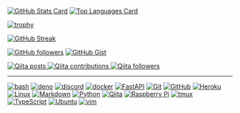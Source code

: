 <!-- ### Hi, there 👋 -->

[![GitHub Stats Card](https://github-readme-stats.vercel.app/api?username=4513ECHO&show_icons=true&count_private=true)](https://github.com/anuraghazra/github-readme-stats)
[![Top Languages Card](https://github-readme-stats.vercel.app/api/top-langs/?username=4513ECHO&count_private=true&layout=compact&langs_count=15)](https://github.com/anuraghazra/github-readme-stats)

[![trophy](https://github-profile-trophy.vercel.app/?username=4513ECHO&no-frame=true)](https://github.com/ryo-ma/github-profile-trophy)

[![GitHub Streak](http://github-readme-streak-stats.herokuapp.com?user=4513ECHO&hide_border=true)](https://git.io/streak-stats)

[![GitHub followers](https://img.shields.io/github/followers/4513ECHO?label=Followers&logo=GitHub&style=social)](https://gihub.com/4513ECHO)
[![GitHub Gist](https://img.shields.io/badge/-Gist-181717.svg?logo=github&logoColor=FFFFFF)](https://gist.github.com/4513ECHO)

[![Qiita posts](https://qiita-badge.apiapi.app/s/4513echo/posts.svg)
![Qiita contributions](https://qiita-badge.apiapi.app/s/4513echo/contributions.svg)
![Qiita followers](https://qiita-badge.apiapi.app/s/4513echo/followers.svg)](http://qiita.com/4513echo)

<!--[![Twitter followers](https://img.shields.io/twitter/follow/__echo__0?label=Followers&logo=Twitter&style=social)](https://twitter.com/__echo__0)-->

- - - 

[![bash](https://img.shields.io/badge/-bash-4EAA25.svg?style=for-the-badge&logo=GNU-bash&logoColor=FFFFFF)](https://www.gnu.org/software/bash/)
[![deno](https://img.shields.io/badge/-deno-000000.svg?style=for-the-badge&logo=deno&logoColor=FFFFFF)](https://deno.land/)
[![discord](https://img.shields.io/badge/-discord-5865F2.svg?style=for-the-badge&logo=discord&logoColor=FFFFFF)](https://diccord.com/)
[![docker](https://img.shields.io/badge/-docker-2496ED.svg?style=for-the-badge&logo=docker&logoColor=FFFFFF)](https://www.docker.com/)
[![FastAPI](https://img.shields.io/badge/-FastAPI-009688.svg?style=for-the-badge&logo=fastapi&logoColor=FFFFFF)](https://fastapi.tiangolo.com/)
[![Git](https://img.shields.io/badge/-Git-F05032.svg?style=for-the-badge&logo=git&logoColor=FFFFFF)](https://git-scm.com/)
[![GitHub](https://img.shields.io/badge/-GitHub-181717.svg?style=for-the-badge&logo=github&logoColor=FFFFFF)](https://guthub.com/)
[![Heroku](https://img.shields.io/badge/-Heroku-430098.svg?style=for-the-badge&logo=heroku&logoColor=FFFFFF)](https://heroku.com/)
[![Linux](https://img.shields.io/badge/-Linux-FCC624.svg?style=for-the-badge&logo=linux&logoColor=FFFFFF)](https://www.kernel.org/)
[![Markdown](https://img.shields.io/badge/-Markdown-000000.svg?style=for-the-badge&logo=markdown&logoColor=FFFFFF)](https://daringfireball.net/projects/markdown/)
[![Python](https://img.shields.io/badge/-Python-F6C915.svg?style=for-the-badge&logo=python&logoColor=3775A9)](https://www.python.org/)
[![Qiita](https://img.shields.io/badge/-Qiita-55C500.svg?style=for-the-badge&logo=qiita&logoColor=FFFFFF)](https://qiita.com/)
[![Raspberry Pi](https://img.shields.io/badge/-Raspberrypi-C51A4A.svg?style=for-the-badge&logo=raspberrypi&logoColor=FFFFFF)](https://www.raspberrypi.org/)
[![tmux](https://img.shields.io/badge/-tmux-1BB91F.svg?style=for-the-badge&logo=tmux&logoColor=FFFFFF)](https://tmux.github.io/)
[![TypeScript](https://img.shields.io/badge/-TypeScript-3178C6.svg?style=for-the-badge&logo=typescript&logoColor=FFFFFF)](https://www.typescriptlang.org/)
[![Ubuntu](https://img.shields.io/badge/-Ubuntu-E95420.svg?style=for-the-badge&logo=ubuntu&logoColor=FFFFFF)](https://ubuntu.com/)
[![vim](https://img.shields.io/badge/-vim-019733.svg?style=for-the-badge&logo=vim&logoColor=FFFFFF)](https://www.vim.org/)

<!--
**4513ECHO/4513ECHO** is a ✨ _special_ ✨ repository because its `README.md` (this file) appears on your GitHub profile.

Here are some ideas to get you started:

- 🔭 I’m currently working on ...
- 🌱 I’m currently learning ...
- 👯 I’m looking to collaborate on ...
- 🤔 I’m looking for help with ...
- 💬 Ask me about ...
- 📫 How to reach me: ...
- 😄 Pronouns: ...
- ⚡ Fun fact: ...
-->
